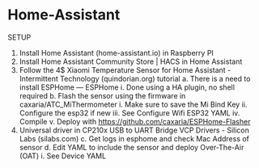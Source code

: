 # Home-Assistant

SETUP

1) Install Home Assistant (home-assistant.io) in Raspberry PI
2) Install Home Assistant Community Store | HACS in Home Assistant
3) Follow the 4$ Xiaomi Temperature Sensor for Home Assistant - Intermittent Technology (quindorian.org) tutorial
a. There is a need to install ESPHome — ESPHome
i.  Done using a HA plugin, no shell required
b. Flash the sensor using the firmware in caxaria/ATC_MiThermometer
i. Make sure to save the Mi Bind Key 
ii. Configure the esp32 if new 
iii. See Configure Wifi ESP32 YAML
iv. Compile
v. Deploy with https://github.com/caxaria/ESPHome-Flasher
1) Universal driver in CP210x USB to UART Bridge VCP Drivers - Silicon Labs (silabs.com)
c. Get logs in esphome and check Mac Address of sensor
d. Edit YAML to include the sensor and deploy Over-The-Air (OAT)
i. See Device YAML
